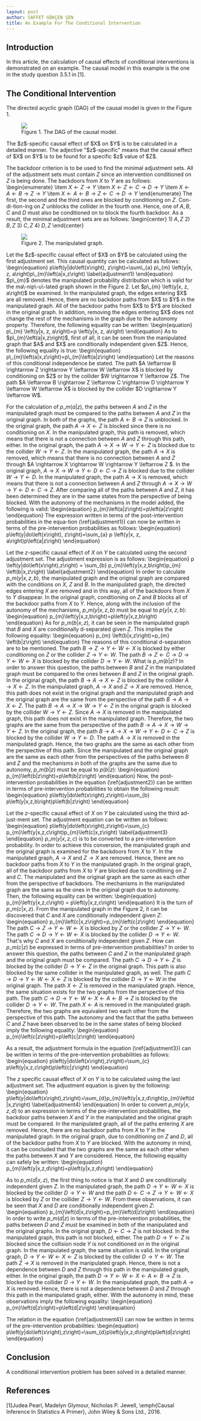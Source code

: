 ```yaml
---
layout: post
author: SAFFET GÖKÇEN ŞEN
title: An Example For The Conditional Intervention
---
```

## Introduction
In this article, the calculation of causal effects of conditional interventions is demonstrated on an example. The causal model in this example is the one in the study question 3.5.1 in [1].
## The Conditional Intervention
The directed acyclic graph (DAG) of the causal model is given in the Figure 1.
<figure>
   <img src="/assets/conditional_intervention_original_dag.png" style="max-width: 800px;">
   <figcaption>Figure 1. The DAG of the causal model.</figcaption>
</figure>
The $z$-specific causal effect of $X$ on $Y$ is to be calculated in a detailed manner. The adjective "$z$-specific" means that the causal effect of $X$ on $Y$ is to be found for a specific $z$ value of $Z$.

The backdoor criterion is to be used to find the minimal adjustment sets. All of the adjustment sets must contain $Z$ since an intervention conditioned on $Z$ is being done. The backdoors from $X$ to $Y$ are as follows:
\begin{enumerate}
    \item $X \leftarrow Z \rightarrow Y$
    \item $X \leftarrow Z \leftarrow C \rightarrow D \rightarrow Y$
    \item $X \leftarrow A \leftarrow B \rightarrow Z \rightarrow Y$
    \item $X \leftarrow A \leftarrow B \rightarrow Z \leftarrow C \rightarrow D \rightarrow Y$
\end{enumerate}
The first, the second and the third ones are blocked by conditioning on $Z$. Con\-di\-tion\-ing on $Z$ unblocks the collider in the fourth one. Hence, one of $A, B, C$ and $D$ must also be conditioned on to block the fourth backdoor. As a result, the minimal adjustment sets are as follows:
\begin{center}
    1) $A, Z$ 2) $B, Z$ 3) $C, Z$ 4) $D, Z$
\end{center}
<figure>
   <img src="/assets/conditional_intervention_manipulated_dag.png" style="max-width: 800px;">
   <figcaption>Figure 2. The manipulated graph.</figcaption>
</figure>
Let the $z$-specific causal effect of $X$ on $Y$ be calculated using the first adjustment set. This causal quantity can be calculated as follows:
\begin{equation}
    p\left(y|do\left(x\right), z\right)=\sum\_{a} p\_{m} \left(y|x, z, a\right)p\_{m}\left(a|x,z\right)
    \label{adjustment1}
\end{equation}
$p\_{m}$ denotes the manipulated probability distribution which is valid for the ma\-nip\-u\-lated graph shown in the Figure 2. Let $p\_{m} \left(y|x, z, a\right)$ be examined. In the manipulated graph, the edges entering $X$ are all removed. Hence, there are no backdoor paths from $X$ to $Y$ in the manipulated graph. All of the backdoor paths from $X$ to $Y$ are blocked in the original graph. In addition, removing the edges entering $X$ does not change the rest of the mechanisms in the graph due to the autonomy property. Therefore, the following equality can be written:
\begin{equation}
    p\_{m} \left(y|x, z, a\right)=p \left(y|x, z, a\right)
\end{equation} 
As to $p\_{m}\left(a|x,z\right)$, first of all, it can be seen  from the manipulated graph that $A$ and $X$ are conditionally independent given $Z$. Hence, the following equality is true:
\begin{equation}
    p\_{m}\left(a|x,z\right)=p\_{m}\left(a|z\right)
\end{equation}
Let the reasons of this conditional independence be stated. The path $A \leftarrow B \rightarrow Z \rightarrow Y \leftarrow W \leftarrow X$ is blocked by conditioning on $Z$ or by the collider $W \rightarrow Y \leftarrow Z$. The path $A \leftarrow B \rightarrow Z \leftarrow C \rightarrow D \rightarrow Y \leftarrow W \leftarrow X$ is blocked by the collider $D \rightarrow Y \leftarrow W$.

For the calculation of $p\_{m}\left(a|z\right)$, the paths between $A$ and $Z$ in the manipulated graph must be compared to the paths between $A$ and $Z$ in the original graph. In both of the graphs, the path $A \leftarrow B \rightarrow Z$ is unblocked. In the original graph, the path $A \rightarrow X \leftarrow Z$ is blocked since there is no conditioning on $X$. In the manipulated graph, this path is removed, which means that there is not a connection between $A$ and $Z$ through this path, either. In the original graph, the path $A \rightarrow X \rightarrow W \rightarrow Y \leftarrow Z$ is blocked due to the collider $W \rightarrow Y \leftarrow Z$. In the manipulated graph, the path $A \rightarrow X$ is removed, which means that there is no connection between $A$ and $Z$ through $A \rightarrow X \rightarrow W \rightarrow Y \leftarrow Z $. In the original graph, $A \rightarrow X \rightarrow W \rightarrow Y \leftarrow D \leftarrow C \rightarrow Z$ is blocked due to the collider $W \rightarrow Y \leftarrow D$. In the manipulated graph, the path $A \rightarrow X$ is removed, which means that there is not a connection between $A$ and $Z$ through $A \rightarrow X \rightarrow W \rightarrow Y \leftarrow D \leftarrow C \rightarrow Z$. After comparing all of the paths between $A$ and $Z$, it has been determined they are in 
the same states from the perspective of being blocked. With the autonomy of the mechanisms in the model added, the following is valid:
\begin{equation}
    p\_{m}\left(a|z\right)=p\left(a|z\right)
\end{equation}
The expression written in terms of the post-intervention probabilities in the equa\-tion (\ref{adjustment1}) can now be written in terms of the pre-intervention probabilities as follows:
\begin{equation}
    p\left(y|do\left(x\right), z\right)=\sum\_{a} p \left(y|x, z, a\right)p\left(a|z\right)
\end{equation}

Let the $z$-specific causal effect of $X$ on $Y$ be calculated using the second adjustment set. The adjustment expression is as follows:
\begin{equation}
    p \left(y|do\left(x\right),z\right) = \sum\_{b} p\_{m}\left(y|x,z,b\right)p\_{m} \left(b|x,z\right)
    \label{adjustment2}
\end{equation}
In order to calculate $p\_{m}\left(y|x,z,b\right)$, the manipulated graph and the original graph are compared with the conditions on $X$, $Z$ and $B$. In the manipulated graph, the directed edges entering $X$ are removed and in this way, all of the backdoors from $X$ to $Y$ disappear. In the original graph, conditioning on $Z$ and $B$ blocks all of the backdoor paths from $X$ to $Y$. Hence, along with the inclusion of the autonomy of the mechanisms, $p\_{m}\left(y|x,z,b\right)$ must be equal to $p\left(y|x,z,b\right)$:
\begin{equation}
    p\_{m}\left(y|x,z,b\right)=p\left(y|x,z,b\right)
\end{equation}
As for $p\_{m} \left(b|x,z\right)$, it can be seen in the manipulated graph that $B$ and $X$ are conditionally d-separated given $Z$. This implies the following equality:
\begin{equation}
    p\_{m} \left(b|x,z\right)=p\_{m} \left(b|z\right)
\end{equation}
The reasons of this conditional d-separation are to be mentioned. The path $B \rightarrow Z \rightarrow Y \leftarrow W \leftarrow X$ is blocked by either conditioning on $Z$ or the collider $Z \rightarrow Y \leftarrow W$. The path $B \rightarrow Z \leftarrow C \rightarrow D \rightarrow Y \leftarrow W \leftarrow X$ is blocked by the collider $D \rightarrow Y \leftarrow W$. What is $p\_{m} \left(b|z\right)$? In order to answer this question, the paths between $B$ and $Z$ in the manipulated graph must be compared to the ones between $B$ and $Z$ in the original graph. In the original graph, the path $B \rightarrow A \rightarrow X \leftarrow Z$ is blocked by the collider $A \rightarrow X \leftarrow Z$. In the manipulated graph, $A \rightarrow X$ and $Z \rightarrow X$ are removed. Hence, this path does not exist in the original graph and the manipulated graph and the original graph are the same from the perspective of the path $B \rightarrow A \rightarrow X \leftarrow Z$. The path $B \rightarrow A \rightarrow X \rightarrow W \rightarrow Y \leftarrow Z$ in the original graph is blocked by the collider $W \rightarrow Y \leftarrow Z$. Since $A \rightarrow X$ is removed in the manipulated graph, this path does not exist in the manipulated graph. Therefore, the two graphs are the same from the perspective of the path $B \rightarrow A \rightarrow X \rightarrow W \rightarrow Y \leftarrow Z$. In the original graph, the path $B \rightarrow A \rightarrow X \rightarrow W \rightarrow Y \leftarrow D \leftarrow C \rightarrow Z$ is blocked by the collider $W\rightarrow Y\leftarrow D$. The path $A \rightarrow X$ is removed in the manipulated graph. Hence, the two graphs are the same as each other from the perspective of this path. Since the manipulated and the original graph are the same as each other from the perspectives of the paths between $B$ and $Z$ and the mechanisms in both of the graphs are the same due to autonomy, $p\_{m}\left(b|z\right)$ must be equal to $p\left(b|z\right)$:
\begin{equation}
    p\_{m}\left(b|z\right)=p\left(b|z\right)
\end{equation}
Now, the post-intervention probabilities in the equation (\ref{adjustment2}) can be written in terms of pre-intervention probabilities to obtain the following result:
\begin{equation}
    p\left(y|do\left(x\right),z\right)=\sum\_{b} p\left(y|x,z,b\right)p\left(b|z\right)
\end{equation}

Let the $z$-specific causal effect of $X$ on $Y$ be calculated using the third ad\-just\-ment set. The adjustment equation can be written as follows:
\begin{equation}
    p\left(y|do\left(x\right),z\right)=\sum\_{c} p\_{m}\left(y|x,z,c\right)p\_{m}\left(c|x,z\right)
    \label{adjustment3}
\end{equation}
$p\_{m}\left(y|x,z,c\right)$ is to be converted to a pre-intervention probability. In order to achieve this conversion, the manipulated graph and the original graph is examined for the backdoors from $X$ to $Y$. In the manipulated graph, $A \rightarrow X$ and $Z \rightarrow X$ are removed. Hence, there are no backdoor paths from $X$ to $Y$ in the manipulated graph. In the original graph, all of the backdoor paths from $X$ to $Y$ are blocked due to conditining on $Z$ and $C$. The manipulated and the original graph are the same as each other from the perspective of backdoors. The mechanisms in the manipulated graph are the same as the ones in the original graph due to autonomy. Then, the following equality can be written:
\begin{equation}
    p\_{m}\left(y|x,z,c\right) = p\left(y|x,z,c\right)
\end{equation}
It is the turn of $p\_{m}\left(c|x,z\right)$. From the manipulated graph in the Figure 2, it can be discovered that $C$ and $X$ are conditionally independent given $Z$:
\begin{equation}
    p\_{m}\left(c|x,z\right)=p\_{m}\left(c|z\right)
\end{equation}
The path $C \rightarrow Z \rightarrow Y \leftarrow W \leftarrow X$ is blocked by $Z$ or the collider $Z \rightarrow Y \leftarrow W$. The path $C \rightarrow D \rightarrow Y \leftarrow W \leftarrow X$ is blocked by the collider $D \rightarrow Y \leftarrow W$. That's why $C$ and $X$ are conditionally independent given $Z$. How can $p\_{m}\left(c|z\right)$ be expressed in terms of pre-intervention probabilities? In order to answer this question, the paths between $C$ and $Z$ in the manipulated graph and the original graph must be compared. The path $C \rightarrow D \rightarrow Y \leftarrow Z$ is blocked by the collider $D \rightarrow Y \leftarrow Z$ in the original graph. This path is also blocked by the same collider in the manipulated graph, as well. The path $C \rightarrow D \rightarrow Y \leftarrow W \leftarrow X \leftarrow Z$ is blocked by the collider $D \rightarrow Y \leftarrow W$ in the original graph. The path $X \leftarrow Z$ is removed in the manipulated graph. Hence, the same situation exists for the two graphs from the perspective of this path. The path $C \rightarrow D \rightarrow Y \leftarrow W \leftarrow X \leftarrow A \leftarrow B \rightarrow Z$ is blocked by the collider $D \rightarrow Y \leftarrow W$. The path $X \leftarrow A$ is removed in the manipulated graph. Therefore, the two graphs are equivalent two each other from the perspective of this path. The autonomy and the fact that the paths between $C$ and $Z$ have been observed to be in the same states of being blocked imply the following equality:
\begin{equation}
    p\_{m}\left(c|z\right)=p\left(c|z\right)
\end{equation}

As a result, the adjustment formula in the equation (\ref{adjustment3}) can be written in terms of the pre-intervention probabilities as follows:
\begin{equation}
    p\left(y|do\left(x\right),z\right)=\sum\_{c} p\left(y|x,z,c\right)p\left(c|z\right)
\end{equation}

The $z$ specific causal effect of $X$ on $Y$ is to be calculated using the last adjustment set. The adjustment equation is given by the following:
\begin{equation}
    p\left(y|do\left(x\right),z\right)=\sum\_{d}p\_{m}\left(y|x,z,d\right)p\_{m}\left(d|x,z\right)
    \label{adjustment4}
\end{equation}
In order to convert $p\_{m}\left(y|x,z,d\right)$ to an expression in terms of the pre-intervention probabilities, the backdoor paths between $X$ and $Y$ in the manipulated and the original graph must be compared. In the manipulated graph, all of the paths entering $X$ are removed. Hence, there are no backdoor paths from $X$ to $Y$ in the manipulated graph. In the original graph, due to conditioning on $Z$ and $D$, all of the backdoor paths from $X$ to $Y$ are blocked. With the autonomy in mind, it can be concluded that the two graphs are the same as each other when the paths between $X$ and $Y$ are considered. Hence, the following equality can safely be written:
\begin{equation}
    p\_{m}\left(y|x,z,d\right)=p\left(y|x,z,d\right)
\end{equation}

As to $p\_{m}\left(d|x,z\right)$, the first thing to notice is that $X$ and $D$ are conditionally independent given $Z$. In the manipulated graph, the path $D \rightarrow Y \leftarrow W \leftarrow X$ is blocked by the collider $D \rightarrow Y \leftarrow W$ and the path $D \leftarrow C \rightarrow Z \rightarrow Y \leftarrow W \leftarrow X$ is blocked by $Z$ or the collider $Z \rightarrow Y \leftarrow W$. From these observations, it can be seen that $X$ and $D$ are conditionally independent given $Z$:
\begin{equation}
    p\_{m}\left(d|x,z\right)=p\_{m}\left(d|z\right)
\end{equation}
In order to write $p\_{m}\left(d|z\right)$ in terms of the pre-intervention probabilities, the paths between $D$ and $Z$ must be examined in both of the manipulated and the original graphs. In the original graph, $D \leftarrow C \rightarrow Z$ is not blocked. In the manipulated graph, this path is not blocked, either. The path $D \rightarrow Y \leftarrow Z$ is blocked since the collision node $Y$ is not conditioned on in the original graph. In the manipulated graph, the same situation is valid. In the original graph, $D \rightarrow Y \leftarrow W \leftarrow X \leftarrow Z$ is blocked by the collider $D\rightarrow Y \leftarrow W$. The path $Z \rightarrow X$ is removed in the manipulated graph. Hence, there is not a dependence between $D$ and $Z$ through this path in the manipulated graph, either. In the original graph, the path $D \rightarrow Y \leftarrow W \leftarrow X \leftarrow A \leftarrow B \rightarrow Z$ is blocked by the collider $D \rightarrow Y \leftarrow W$. In the manipulated graph, the path $A \rightarrow X$ is removed. Hence, there is not a dependence between $D$ and $Z$ through this path in the manipulated graph, either. With the autonomy in mind, these observations imply the following equality:
\begin{equation}
    p\_{m}\left(d|z\right)=p\left(d|z\right)
\end{equation}

The relation in the equation (\ref{adjustment4}) can now be written in terms of the pre-intervention probabilities:
\begin{equation}
    p\left(y|do\left(x\right),z\right)=\sum\_{d}p\left(y|x,z,d\right)p\left(d|z\right)
\end{equation}
## Conclusion
A conditional intervention problem has been solved in a detailed manner.
## References
[1]Judea Pearl, Madelyn Glymour, Nicholas P. Jewell, \emph{Causal Inference In Statistics A Primer}, John Wiley \& Sons Ltd., 2016.
